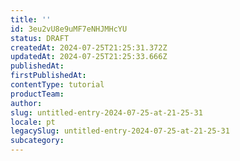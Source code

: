 ```yaml
---
title: ''
id: 3eu2vU8e9uMF7eNHJMHcYU
status: DRAFT
createdAt: 2024-07-25T21:25:31.372Z
updatedAt: 2024-07-25T21:25:33.666Z
publishedAt: 
firstPublishedAt: 
contentType: tutorial
productTeam: 
author: 
slug: untitled-entry-2024-07-25-at-21-25-31
locale: pt
legacySlug: untitled-entry-2024-07-25-at-21-25-31
subcategory: 
---
```



